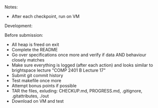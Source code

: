 Notes:
- After each checkpoint, run on VM







Development:










Before submission:
- All heap is freed on exit
- Complete the README
- Go over specifications once more and verify if data AND behaviour closely matches
- Make sure everything is logged (after each action) and looks similar to brightspace
  lecture "COMP 2401 B Lecture 17"
- Submit git commit history
- Test makefile once more
- Attempt bonus points if possible
- TAR the files, exluding: CHECKUP.md, PROGRESS.md, .gitignore, .gitattributes, ./out
- Download on VM and test
